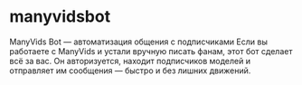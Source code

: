 # manyvidsbot
ManyVids Bot — автоматизация общения с подписчиками Если вы работаете с ManyVids и устали вручную писать фанам, этот бот сделает всё за вас. Он авторизуется, находит подписчиков моделей и отправляет им сообщения — быстро и без лишних движений.
